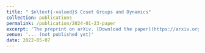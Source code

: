 ```yaml
---
title: " $n\text{-valued}$ Coset Groups and Dynamics"
collection: publications
permalink: /publication/2024-01-23-paper
excerpt: 'The preprint on arXiv. [Download the paper](https://arxiv.org/abs/2401.12718)'
venue: '... (not published yet)'
date: 2022-05-07
---
```


